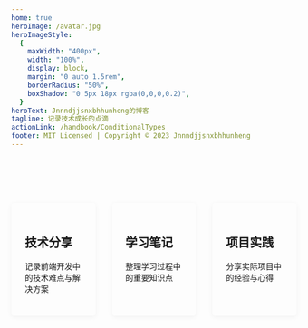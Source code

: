 ```yaml
---
home: true
heroImage: /avatar.jpg
heroImageStyle:
  {
    maxWidth: "400px",
    width: "100%",
    display: block,
    margin: "0 auto 1.5rem",
    borderRadius: "50%",
    boxShadow: "0 5px 18px rgba(0,0,0,0.2)",
  }
heroText: Jnnndjjsnxbhhunheng的博客
tagline: 记录技术成长的点滴
actionLink: /handbook/ConditionalTypes
footer: MIT Licensed | Copyright © 2023 Jnnndjjsnxbhhunheng
---
```


<div class="selects">
  <!-- 添加 class="select" -->
  <RouterLink to="/tech-sharing/" class="select">
    <h2>技术分享</h2>
    <p>记录前端开发中的技术难点与解决方案</p>
  </RouterLink>
  <RouterLink to="/study-notes/" class="select">
    <h2>学习笔记</h2>
    <p>整理学习过程中的重要知识点</p>
  </RouterLink>
  <RouterLink to="/project-practice/" class="select">
    <h2>项目实践</h2>
    <p>分享实际项目中的经验与心得</p>
  </RouterLink>
</div>

<style>

.selects {
  display: flex;
  justify-content: space-between;
  margin-top: 6rem;
  flex-wrap: wrap;
}
.select {
  flex-grow: 1;
  flex-basis: 20%;
  max-width: 20%;
  cursor: pointer;
  transition: all 0.3s ease;
  box-shadow: 0 2px 10px rgba(0,0,0,0.05);
  border-radius: 5px;
  padding: 1.5rem;
  margin-bottom: 1.5rem;
}
.select:hover {
  transform: translateY(-5px);
  box-shadow: 0 5px 15px rgba(0,0,0,0.1);
}
@media (max-width: 719px) {
  .select {
    flex-basis: 100%;
    max-width: 100%;
  }
}

</style>
